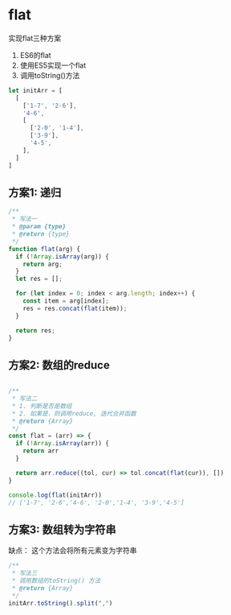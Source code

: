 # flat


实现flat三种方案

1. ES6的flat
2. 使用ES5实现一个flat
3. 调用toString()方法


```js
let initArr = [
  [
    ['1-7', '2-6'],
    '4-6',
    [
      ['2-0', '1-4'],
      ['3-9'],
      '4-5',
    ],
  ]
]
```

## 方案1: 递归

```js
/**
 * 写法一
 * @param {type}
 * @return {type}
 */
function flat(arg) {
  if (!Array.isArray(arg)) {
    return arg;
  }
  let res = [];

  for (let index = 0; index < arg.length; index++) {
    const item = arg[index];
    res = res.concat(flat(item));
  }

  return res;
}

```



## 方案2: 数组的reduce

```js

/**
 * 写法二
 * 1. 判断是否是数组
 * 2. 如果是，则调用reduce, 迭代合并函数
 * @return {Array}
 */
const flat = (arr) => {
  if (!Array.isArray(arr)) {
    return arr
  }

  return arr.reduce((tol, cur) => tol.concat(flat(cur)), [])
}

console.log(flat(initArr))
// ['1-7', '2-6','4-6', '2-0','1-4', '3-9','4-5']
```



## 方案3: 数组转为字符串

缺点： 这个方法会将所有元素变为字符串

```js
/**
 * 写法三
 * 调用数组的toString() 方法
 * @return {Array}
 */
initArr.toString().split(",")
```


